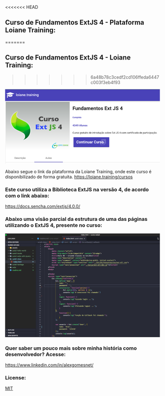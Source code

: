 <<<<<<< HEAD
## Curso de Fundamentos ExtJS 4 - Plataforma Loiane Training:
=======

## Curso de Fundamentos ExtJS 4 - Loiane Training:
>>>>>>> 6a48b78c3cedf2cd106ffeda6447c003f3eb4f93

<p align="center">
  <img src="/assets/img/curso-extjs4.png" alt="Curso de Fundamentos em ExtJS4 Loiane Groner" width="1280">
</p>

Abaixo segue o link da plataforma da Loiane Training, onde este curso é disponibilizado de forma gratuita.
https://loiane.training/cursos

### Este curso utiliza a Biblioteca ExtJS na versão 4, de acordo com o link abaixo:

https://docs.sencha.com/extjs/4.0.0/

### Abaixo uma visão parcial da estrutura de uma das páginas utilizando o ExtJS 4, presente no curso:

<p align="center">
  <img src="/assets/img/visual_code_page.png" alt="Tela da Aula de Classes com ExtJS" width="1280">
</p>

<!-- ### Abaixo uma visão parcial de uma chamada do projeto MVC do curso, utilizando o Insomnia:

<p align="center">
  <img src="/assets/img/insomnia_challenge_02_nodejs.png" alt="Insomnia Challenge 02 - GoStack RocketSeat" width="1280">
</p> -->

### Quer saber um pouco mais sobre minha história como desenvolvedor? Acesse:

  https://www.linkedin.com/in/alexgomesnet/

### License:

  [MIT](LICENSE)
